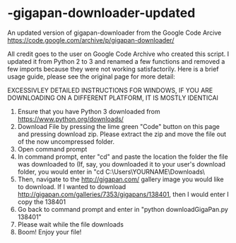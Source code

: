 # -gigapan-downloader-updated
An updated version of gigapan-downloader from the Google Code Arcive https://code.google.com/archive/p/gigapan-downloader/


All credit goes to the user on Google Code Archive who created this script. I updated it from Python 2 to 3 and renamed a few functions and removed a few imports because they were not working satisfactorily. Here is a brief usage guide, please see the original page for more detail:

EXCESSIVLEY DETAILED INSTRUCTIONS FOR WINDOWS, IF YOU ARE DOWNLOADING ON A DIFFERENT PLATFORM, IT IS MOSTLY IDENTICAl

1. Ensure that you have Python 3 downloaded from https://www.python.org/downloads/
2. Download File by pressing the lime green "Code" button on this page and pressing download zip. Please extract the zip and move the file out of the now uncompressed folder.
3. Open command prompt 
4. In command prompt, enter "cd" and paste the location the folder the file was downloaded to (If, say, you downloaded it to your user's download folder, you would enter in "cd C:\Users\YOURNAME\Downloads\
5. Then, navigate to the http://gigapan.com/ gallery image you would like to download. If I wanted to download http://gigapan.com/galleries/7353/gigapans/138401, then I would enter I copy the 138401
6. Go back to command prompt and enter in "python downloadGigaPan.py 138401"
7. Please wait while the file downloads
8. Boom! Enjoy your file!
